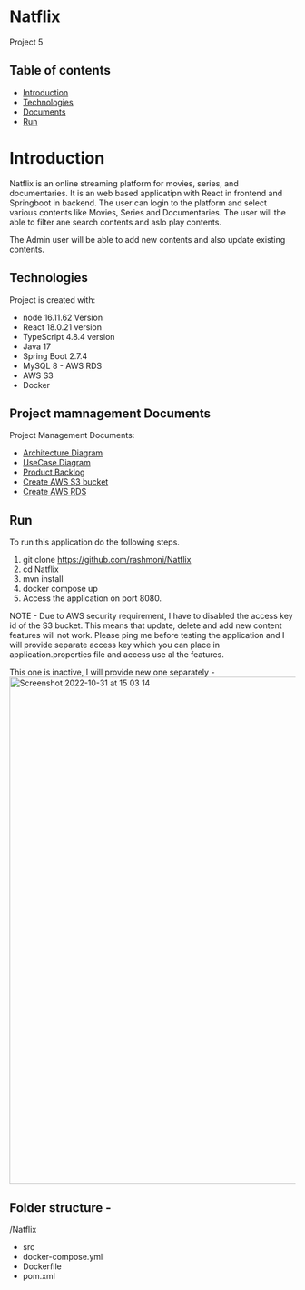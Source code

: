 # Natflix
Project 5


## Table of contents
* [Introduction](#introduction)
* [Technologies](#technologies)
* [Documents](#documents)
* [Run](#run)


# Introduction
Natflix is an online streaming platform for movies, series, and documentaries.
It is an web based applicatipn with React in frontend and Springboot in backend.
The user can login to the platform and select various contents like Movies, Series and Documentaries.
The user will the able to filter ane search contents and aslo play contents.

The Admin user will be able to add new contents and also update existing contents.



## Technologies
Project is created with:
* node 16.11.62 Version
* React 18.0.21 version
* TypeScript 4.8.4 version
* Java 17
* Spring Boot 2.7.4
* MySQL 8 - AWS RDS
* AWS S3
* Docker

## Project mamnagement Documents
Project Management Documents:
- [Architecture Diagram](https://github.com/rashmoni/Natflix/blob/main/ProjectManagement/Architecture.pdf)
- [UseCase Diagram](https://github.com/rashmoni/Natflix/blob/main/ProjectManagement/UseCase.pdf)
- [Product Backlog](https://github.com/rashmoni/Natflix/blob/main/ProjectManagement/Product_Backlog_Natflix.xlsx)
- [Create AWS S3 bucket](https://github.com/rashmoni/Natflix/blob/main/ProjectManagement/Steps%20to%20Create%20AWS%20S3%20bucket.docx)
- [Create AWS RDS](https://github.com/rashmoni/Natflix/blob/main/ProjectManagement/Steps%20to%20Create%20AWS%20RDS.docx)

## Run
To run this application do the following steps.
1. git clone https://github.com/rashmoni/Natflix
2. cd Natflix
3. mvn install
4. docker compose up
5. Access the application on port 8080.

NOTE -  Due to AWS security requirement, I have to disabled the access key id of the S3 bucket.
This means that update, delete and add new content features will not work. Please ping me before testing the application and I will provide separate access key which you can place in application.properties file and access use al the features.

This one is inactive, I will provide new one separately -
<img width="892" alt="Screenshot 2022-10-31 at 15 03 14" src="https://user-images.githubusercontent.com/91156734/199026724-dd5eb154-52dc-4a33-a7f0-0e0987dacac4.png">




## Folder structure -
/Natflix
 - src 
 - docker-compose.yml
 - Dockerfile
 - pom.xml


